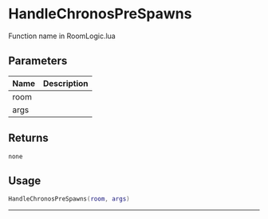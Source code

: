 # HandleChronosPreSpawns

Function name in RoomLogic.lua

## Parameters

| Name | Description |
| ---- | ----------- |
| room |             |
| args |             |

## Returns

`none`

## Usage

```lua
HandleChronosPreSpawns(room, args)
```

---
